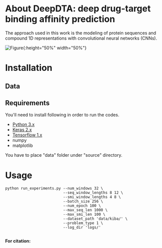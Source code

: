 # About DeepDTA: deep drug-target binding affinity prediction

The approach used in this work is the modeling of protein sequences and compound 1D representations with convolutional neural networks (CNNs).

![Figure](https://github.com/hkmztrk/DeepDTA/blob/master/docs/figures/deepdta.PNG){:height="50%" width="50%"}
# Installation

## Data

## Requirements

You'll need to install following in order to run the codes.

*  [Python 3.x](https://www.python.org/downloads/)
*  [Keras 2.x](https://pypi.org/project/Keras/)
*  [Tensorflow 1.x](https://www.tensorflow.org/install/)
*  numpy
*  matplotlib

You have to place "data" folder under "source" directory. 

# Usage
```
python run_experiments.py --num_windows 32 \
                          --seq_window_lengths 8 12 \
                          --smi_window_lengths 4 8 \
                          --batch_size 256 \
                          --num_epoch 100 \
                          --max_seq_len 1000 \
                          --max_smi_len 100 \
                          --dataset_path 'data/kiba/' \
                          --problem_type 1 \
                          --log_dir 'logs/'


```





**For citation:**
